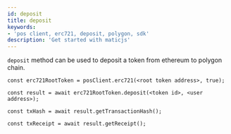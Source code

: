 ```yaml
---
id: deposit
title: deposit
keywords: 
- 'pos client, erc721, deposit, polygon, sdk'
description: 'Get started with maticjs'
---
```


`deposit` method can be used to deposit a token from ethereum to polygon chain.

```
const erc721RootToken = posClient.erc721(<root token address>, true);

const result = await erc721RootToken.deposit(<token id>, <user address>);

const txHash = await result.getTransactionHash();

const txReceipt = await result.getReceipt();

```
